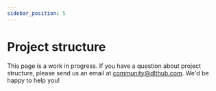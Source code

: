 ```yaml
---
sidebar_position: 5
---
```


# Project structure

This page is a work in progress. If you have a question about project structure,
please send us an email at community@dlthub.com. We'd be happy to help you!